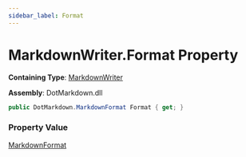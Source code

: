 ```yaml
---
sidebar_label: Format
---
```


# MarkdownWriter\.Format Property

**Containing Type**: [MarkdownWriter](../index.md)

**Assembly**: DotMarkdown\.dll

```csharp
public DotMarkdown.MarkdownFormat Format { get; }
```

### Property Value

[MarkdownFormat](../../MarkdownFormat/index.md)

